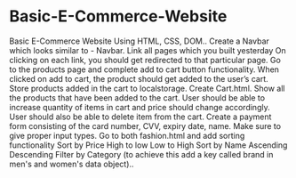 # Basic-E-Commerce-Website
Basic E-Commerce Website Using HTML, CSS, DOM..
Create a Navbar which looks similar to - Navbar.
Link all pages which you built yesterday On clicking on each link, you should get redirected to that particular page.
Go to the products page and complete add to cart button functionality.
When clicked on add to cart, the product should get added to the user’s cart.
Store products added in the cart to localstorage.
Create Cart.html. Show all the products that have been added to the cart.
User should be able to increase quantity of items in cart and price should change accordingly.
User should also be able to delete item from the cart.
Create a payment form consisting of the card number, CVV, expiry date, name.
Make sure to give proper input types.
Go to both fashion.html and add sorting functionality
Sort by Price
High to low
Low to High
Sort by Name
Ascending
Descending
Filter by Category (to achieve this add a key called brand in men's and women's data
object)..
